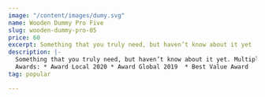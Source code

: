 ```yaml
---
image: "/content/images/dumy.svg"
name: Wooden Dummy Pro Five
slug: wooden-dummy-pro-05
price: 60
excerpt: Something that you truly need, but haven’t know about it yet
description: |-
  Something that you truly need, but haven’t know about it yet. Multiple winner of Community Awarads.
  Awards: * Award Local 2020 * Award Global 2019  * Best Value Award
tag: popular

---
```


